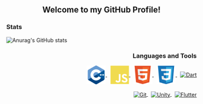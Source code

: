 <div>
    <h2 align="center">
        Welcome to my GitHub Profile!
    </h2>
</div>

<div align="left">
    <h3>
        Stats
    </h3>

![Anurag's GitHub stats](https://github-readme-stats.vercel.app/api?username=evanvoodoo&show_icons=true&theme=radical&border_radius=18&bg_color=1b1b1b&text_color=9594c0&title_color=d5e6cb&icon_color=564295&border_color=d5e6cb)
</div>

<div align="right">
    <h3>
        Languages and Tools
    </h3>
    <a href="https://www.cplusplus.com/" target="_blank">
        <img
            align="center"
            src="https://raw.githubusercontent.com/devicons/devicon/master/icons/cplusplus/cplusplus-original.svg"
            width="50"
            height="50"
            alt="C++" />
    </a>&nbsp;
    <a href="https://developer.mozilla.org/en-US/docs/Web/JavaScript" target="_blank">
		<img
			align="center"
            margin="100px"
			src="https://raw.githubusercontent.com/devicons/devicon/master/icons/javascript/javascript-plain.svg"
			height="50"
			alt="JavaScript" />
	</a>&nbsp;
    <a href="https://en.wikipedia.org/wiki/HTML" target="_blank">
        <img
            align="center"
            src="https://raw.githubusercontent.com/devicons/devicon/master/icons/html5/html5-original.svg"
            height="50"
            alt="HTML" />
    </a>&nbsp;
    <a href="https://en.wikipedia.org/wiki/CSS" target="_blank">
        <img
            align="center"
            src="https://raw.githubusercontent.com/devicons/devicon/master/icons/css3/css3-original.svg"
            height="50"
            alt="CSS" />
    </a>&nbsp;
    <a href="https://dart.dev" target="_blank">
        <img
            align="center"
            src="https://upload.wikimedia.org/wikipedia/commons/9/91/Dart-logo-icon.svg"
            height="50"
            alt="Dart" />
    </a>
    <br>
    <br>
    <a href="https://git-scm.com" target="_blank">
        <img
            align="center"
            src="https://upload.wikimedia.org/wikipedia/commons/3/3f/Git_icon.svg"
            height="50"
            alt="Git" />
    </a>&nbsp;
    <a href="https://unity.com" target="_blank">
        <img
            align="center"
            src="https://upload.wikimedia.org/wikipedia/commons/1/19/Unity_Technologies_logo.svg"
            height="50"
            alt="Unity" />
    </a>&nbsp;
    <a href="https://flutter.dev" target="_blank">
        <img
            align="center"
            src="https://upload.wikimedia.org/wikipedia/commons/4/44/Google-flutter-logo.svg"
            height="50"
            alt="Flutter" />
    </a>
</div>
<!--
**EvanVoodoo/evanvoodoo** is a ✨ _special_ ✨ repository because its `README.md` (this file) appears on your GitHub profile.

Here are some ideas to get you started:

- 🔭 I’m currently working on ...
- 🌱 I’m currently learning ...
- 👯 I’m looking to collaborate on ...
- 🤔 I’m looking for help with ...
- 💬 Ask me about ...
- 📫 How to reach me: ...
- 😄 Pronouns: ...
- ⚡ Fun fact: ...
-->
</div>